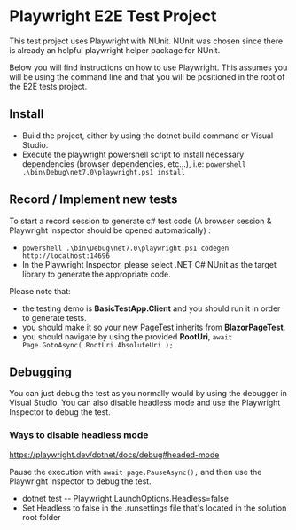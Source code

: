 # Playwright E2E Test Project

This test project uses Playwright with NUnit.
NUnit was chosen since there is already an helpful playwright helper package for NUnit.

Below you will find instructions on how to use Playwright. This assumes you will be using the command line and that you will be positioned in the root of the E2E tests project.

## Install
- Build the project, either by using the dotnet build command or Visual Studio.
- Execute the playwright powershell script to install necessary dependencies (browser dependencies, etc...), i.e: `powershell .\bin\Debug\net7.0\playwright.ps1 install`

## Record / Implement new tests
To start a record session to generate c# test code (A browser session & Playwright Inspector should be opened automatically) :
- `powershell .\bin\Debug\net7.0\playwright.ps1 codegen http://localhost:14696`
- In the Playwright Inspector, please select .NET C# NUnit as the target library to generate the appropriate code.


Please note that:
- the testing demo is **BasicTestApp.Client** and you should run it in order to generate tests.
- you should make it so your new PageTest inherits from **BlazorPageTest**.
- you should navigate by using the provided **RootUri**, `await Page.GotoAsync( RootUri.AbsoluteUri );`


## Debugging

You can just debug the test as you normally would by using the debugger in Visual Studio. 
You can also disable headless mode and use the Playwright Inspector to debug the test.

### Ways to disable headless mode

https://playwright.dev/dotnet/docs/debug#headed-mode

Pause the execution with `await page.PauseAsync();` and then use the Playwright Inspector to debug the test.
- dotnet test -- Playwright.LaunchOptions.Headless=false
- Set Headless to false in the .runsettings file that's located in the solution root folder
